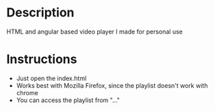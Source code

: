 # Description

HTML and angular based video player I made for personal use

# Instructions

 - Just open the index.html
 - Works best with Mozilla Firefox, since the playlist doesn't work with chrome
 - You can access the playlist from "..."

